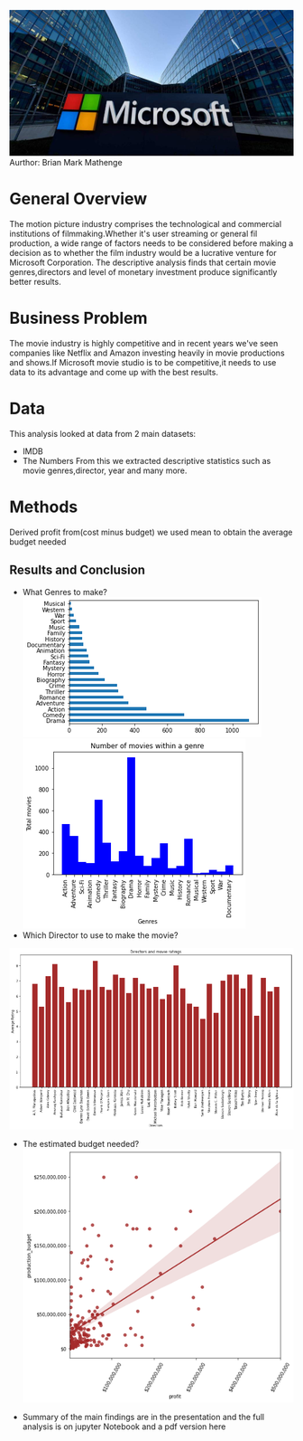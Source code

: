 ![](microsoft.jpg)
Aurthor: Brian Mark Mathenge
# General Overview
The motion picture industry comprises the technological and commercial institutions of filmmaking.Whether it's user streaming or general fil production, a wide range of factors needs to be considered before making a decision as to whether the film industry would be a lucrative venture for Microsoft Corporation.
The descriptive analysis finds that certain movie genres,directors and level of monetary investment produce significantly better results.

# Business Problem
The movie industry is highly competitive and in recent years we've seen companies like Netflix and Amazon investing heavily in movie productions and shows.If Microsoft movie studio is to be competitive,it needs to use data to its advantage and come up with the best results.
# Data
This analysis looked at data from 2 main datasets:
+ IMDB
+ The Numbers
From this we extracted descriptive statistics such as movie genres,director, year and many more.

# Methods
Derived profit from(cost minus budget)
we used mean to obtain the average budget needed
## Results and Conclusion
+ What Genres to make?
![](graph%201.png)
![](graph%202.png)
+ Which Director to use to make the movie?

![](graph%203.png)
+ The estimated budget needed?
![](graph%204.png)

+ Summary of the main findings are in the presentation and the full analysis is on jupyter Notebook and a pdf version here